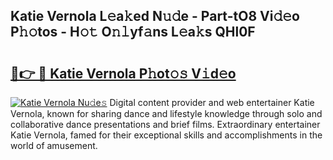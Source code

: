 ## Katie Vernola L𝚎a𝚔ed N𝚞𝚍e - Part-tO8 Vi𝚍𝚎o P𝚑𝚘tos - H𝚘𝚝 O𝚗𝚕yf𝚊ns L𝚎a𝚔s QHl0F

# <h2><a href="http://kf1cnl.oniu.top/?m=Katie+Vernola">🔗👉 🔴 Katie Vernola P𝚑ot𝚘𝚜 V𝚒d𝚎o</a></h2>

[![Katie Vernola Nu𝚍e𝚜](https://i.imgur.com/0qMVB7G.gif)](http://kf1cnl.oniu.top/?m=Katie+Vernola)
Digital content provider and web entertainer Katie Vernola, known for sharing dance and lifestyle knowledge through solo and collaborative dance presentations and brief films. Extraordinary entertainer Katie Vernola, famed for their exceptional skills and accomplishments in the world of amusement.  
